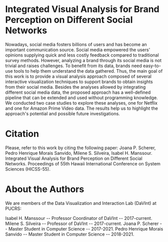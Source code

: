 # Integrated Visual Analysis for Brand Perception on Different Social Networks

Nowadays, social media fosters billions of users and has become an important communication source. Social media empowered the users' opinions supplying quick and less costly feedback compared to traditional survey methods. However, analyzing a brand through its social media is not trivial and raises challenges. To benefit from its data, brands need easy-to-use tools to help them understand the data gathered. Thus, the main goal of this work is to provide a visual analysis approach composed of several interactive visualization techniques to support brands to obtain insights from their social media. Besides the analyses allowed by integrating different social media data, the proposed approach has a well-defined pipeline that can be extended and used without programming knowledge. We conducted two case studies to explore these analyses, one for Netflix and one for Amazon Prime Video data. The results help us to highlight the approach's potential and possible future investigations.

# Citation
Please, refer to this work by citing the following paper: Joana P. Scherer, Pedro Henrique Morais Sanvido, Milene S. Silveira, Isabel H. Manssour. Integrated Visual Analysis for Brand Perception on Different Social Networks. Proceedings of 55th Hawaii International Conference on System Sciences (HICSS-55).

# About the Authors
We are members of the Data Visualization and Interaction Lab (DaVInt) at PUCRS:

Isabel H. Manssour -- Professor Coordinator of DaVInt -- 2017-current.
Milene S. Silveira -- Professor of DaVInt -- 2017-current.
Joana P. Scherer -- Master Student in Computer Science -- 2017-2021.
Pedro Henrique Morais Sanvido -- Master Student in Computer Science -- 2018-2021.
